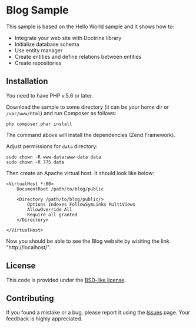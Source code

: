 Blog Sample
==================================================

This sample is based on the Hello World sample and it shows how to:

  * Integrate your web site with Doctrine library
  * Initialize database schema
  * Use entity manager
  * Create entities and define relations between entities
  * Create repositories

## Installation

You need to have PHP v.5.6 or later.

Download the sample to some directory (it can be your home dir or `/var/www/html`) and run Composer as follows:

```
php composer.phar install
```

The command above will install the dependencies (Zend Framework).

Adjust permissions for `data` directory:

```
sudo chown -R www-data:www-data data
sudo chown -R 775 data
```

Then create an Apache virtual host. It should look like below:

```
<VirtualHost *:80>
    DocumentRoot /path/to/blog/public
    
	<Directory /path/to/blog/public/>
        Options Indexes FollowSymLinks MultiViews
        AllowOverride All
        Require all granted
    </Directory>

</VirtualHost>
```

Now you should be able to see the Blog website by wisiting the link "http://localhost/". 
 
## License

This code is provided under the [BSD-like license](https://en.wikipedia.org/wiki/BSD_licenses). 

## Contributing

If you found a mistake or a bug, please report it using the [Issues](https://github.com/olegkrivtsov/using-zf3-book-samples/issues) page. Your feedback is highly appreciated.
